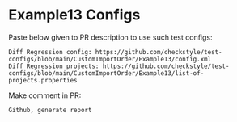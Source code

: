 # Example13 Configs
Paste below given to PR description to use such test configs:
```
Diff Regression config: https://github.com/checkstyle/test-configs/blob/main/CustomImportOrder/Example13/config.xml
Diff Regression projects: https://github.com/checkstyle/test-configs/blob/main/CustomImportOrder/Example13/list-of-projects.properties
```
Make comment in PR:
```
Github, generate report
```
